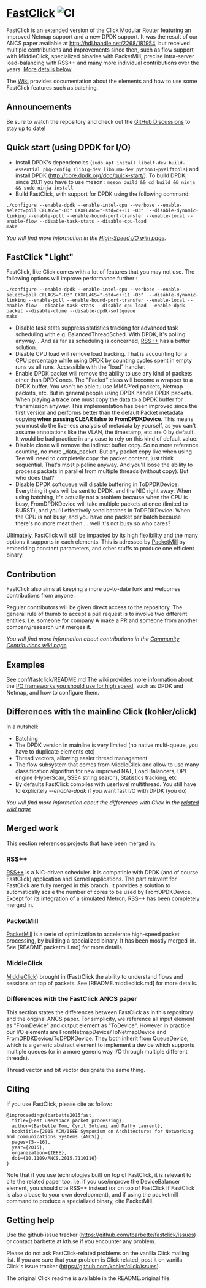[FastClick](https://www.fastclick.dev) ![CI](https://github.com/tbarbette/fastclick/workflows/C/C++%20CI/badge.svg)
=========
FastClick is an extended version of the Click Modular Router featuring an
improved Netmap support and a new DPDK support. It was the result of
our ANCS paper available at http://hdl.handle.net/2268/181954, but received
multiple contributions and improvements since then, such as flow support with
MiddleClick, specialized binaries with PacketMill, precise intra-server
load-balancing with RSS++ and many more individual contributions over the years.
[More details below](#merged_work).

The [Wiki](https://github.com/tbarbette/fastclick/wiki) provides documentation about the elements and how to use some FastClick features
such as batching.

Announcements
-------------
Be sure to watch the repository and check out the [GitHub Discussions](https://github.com/tbarbette/fastclick/discussions) to stay up to date!

Quick start (using DPDK for I/O)
--------------------------------

 * Install DPDK's dependencies (`sudo apt install libelf-dev build-essential pkg-config zlib1g-dev libnuma-dev python3-pyelftools`) and install DPDK (http://core.dpdk.org/doc/quick-start/). To build DPDK, since 20.11 you have to use meson : `meson build && cd build && ninja && sudo ninja install`
 * Build FastClick, with support for DPDK using the following command:

```
./configure --enable-dpdk --enable-intel-cpu --verbose --enable-select=poll CFLAGS="-O3" CXXFLAGS="-std=c++11 -O3"  --disable-dynamic-linking --enable-poll --enable-bound-port-transfer --enable-local --enable-flow --disable-task-stats --disable-cpu-load
make
```
*You will find more information in the [High-Speed I/O wiki page](https://github.com/tbarbette/fastclick/wiki/High-speed-I-O).*

FastClick "Light"
-----------------
FastClick, like Click comes with a lot of features that you may not use. The following options will improve performance further :
```
./configure --enable-dpdk --enable-intel-cpu --verbose --enable-select=poll CFLAGS="-O3" CXXFLAGS="-std=c++11 -O3"  --disable-dynamic-linking --enable-poll --enable-bound-port-transfer --enable-local --enable-flow --disable-task-stats --disable-cpu-load --enable-dpdk-packet --disable-clone --disable-dpdk-softqueue
make
```
 * Disable task stats suppress statistics tracking for advanced task scheduling with e.g. BalancedThreadSched. With DPDK, it's polling anyway... And as far as scheduling is concerned, [RSS++](#rss) has a better solution.
 * Disable CPU load will remove load tracking. That is accounting for a CPU percentage while using DPDK by counting cycles spent in empty runs vs all runs. Accessible with the "load" handler.
 * Enable DPDK packet will remove the ability to use any kind of packets other than DPDK ones. The "Packet" class will become a wrapper to a DPDK buffer. You won't be able tu use MMAP'ed packets, Netmap packets, etc. But in general people using DPDK handle DPDK packets. When playing a trace one must copy the data to a DPDK buffer for transmission anyway. This implementation has been improved since the first version and performs better than the default Packet metadata copying **when passing CLEAR false to FromDPDKDevice**. This means you must do the liveness analysis of metadata by yourself, as you can't assume annotations like the VLAN, the timestamp, etc are 0 by default. It would be bad practice in any case to rely on this kind of default value. 
 * Disable clone will remove the indirect buffer copy. So no more reference counting, no more \_data\_packet. But any packet copy like when using Tee will need to completely copy the packet content, just think sequential. That's most pipeline anyway. And you'll loose the ability to process packets in parallel from multiple threads (without copy). But who does that?
 * Disable DPDK softqueue will disable buffering in ToDPDKDevice. Everything it gets will be sent to DPDK, and the NIC right away. When using batching, it's actually not a problem because when the CPU is busy, FromDPDKDevice will take multiple packets at once (limited to BURST), and you'll effectively send batches in ToDPDKDevice. When the CPU is not busy, and you have one packet per batch because there's no more meat then ... well it's not busy so who cares?
 
Ultimately, FastClick will still be impacted by its high flexibility and the many options it supports in each elements. This is adressed by [PacketMill](#packetmill) by embedding constant parameters, and other stuffs to produce one efficient binary.

Contribution
------------
FastClick also aims at keeping a more up-to-date fork and welcomes
contributions from anyone.

Regular contributors will be given direct access to the repository.
The general rule of thumb to accept a pull request is to involve
two different entities. I.e. someone for company A make a PR and
someone from another company/research unit merges it.

*You will find more information about contributions in the [Community Contributions wiki page](https://github.com/tbarbette/fastclick/wiki/Community-Contributions).*

Examples
--------
See conf/fastclick/README.md
The wiki provides more information about the [I/O frameworks you should use for high speed](https://github.com/tbarbette/fastclick/wiki/High-speed-I-O), such as DPDK and Netmap, and how to configure them.

Differences with the mainline Click (kohler/click)
--------------------------------------------------
In a nutshell:
 - Batching
 - The DPDK version in mainline is very limited (no native multi-queue, you have to duplicate elements etc)
 - Thread vectors, allowing easier thread management
 - The flow subsystem that comes from MiddleClick and allow to use many classification algorithm for new improved NAT, Load Balancers, DPI engine (HyperScan, SSE4 string search), Statistics tracking, etc
 - By defaults FastClick compiles with userlevel multithread. You still have to explicitely *--enable-dpdk* if you want fast I/O with DPDK (you do)

*You will find more information about the differences with Click in the [related wiki page](https://github.com/tbarbette/fastclick/wiki/Differences-between-FastClick-and-Click)*

## Merged work
This section references projects that have been merged in.

### RSS++
[RSS++](http://www.diva-portal.org/smash/get/diva2:1371780/FULLTEXT01.pdf) is a NIC-driven scheduler. It is compatible with DPDK (and of course FastClick) application and Kernel applications. The part relevent for FastClick are fully merged in this branch. It provides a solution to automatically scale the number of cores to be used by FromDPDKDevice. Except for its integration of a simulated Metron, RSS++ has been completely merged in.

### PacketMill
[PacketMill](https://packetmill.io) is a serie of optimization to accelerate high-speed packet processing, by building a specialized binary. It has been mostly merged-in. See [README.packetmill.md] for more details.

### MiddleClick
[MiddleClick](https://www.diva-portal.org/smash/record.jsf?pid=diva2%3A1582880&dswid=810)) brought in (Fast)Click the ability to understand flows and sessions on top of packets. See [README.middleclick.md] for more details.

### Differences with the FastClick ANCS paper
This section states the differences between FastClick as in this repository and the original ANCS paper. For simplicity, we reference all input element as "FromDevice" and output
element as "ToDevice". However in practice our I/O elements are 
FromNetmapDevice/ToNetmapDevice and FromDPDKDevice/ToDPDKDevice. They both
inherit from QueueDevice, which is a generic abstract element to implement a
device which supports multiple queues (or in a more generic way I/O through
multiple different threads).

Thread vector and bit vector designate the same thing.

Citing
------
If you use FastClick, please cite as follow:
```
@inproceedings{barbette2015fast,
  title={Fast userspace packet processing},
  author={Barbette Tom, Cyril Soldani and Mathy Laurent},
  booktitle={2015 ACM/IEEE Symposium on Architectures for Networking and Communications Systems (ANCS)},
  pages={5--16},
  year={2015},
  organization={IEEE},
  doi={10.1109/ANCS.2015.7110116}
}
```

Note that if you use technologies built on top of FastClick, it is relevant to cite the related paper too. I.e. if you use/improve the DeviceBalancer element, you should cite RSS++ instead (or on top of FastClick if FastClick is also a base to your own development), and if using the packetmill command to produce a specialized binary, cite PacketMill.

Getting help
------------
Use the github issue tracker (https://github.com/tbarbette/fastclick/issues) or
contact barbette at kth.se if you encounter any problem.

Please do not ask FastClick-related problems on the vanilla Click mailing list.
If you are sure that your problem is Click related, post it on vanilla Click's
issue tracker (https://github.com/kohler/click/issues).

The original Click readme is available in the README.original file.
